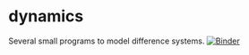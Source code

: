 # dynamics
Several small programs to model difference systems.
[![Binder](https://mybinder.org/badge_logo.svg)](https://mybinder.org/v2/gh/gellison321/dynamics/HEAD?urlpath=https%3A%2F%2Fgithub.com%2Fgellison321%2Fdynamics%2Fblob%2Fmain%2Fimplementation.ipynb)
